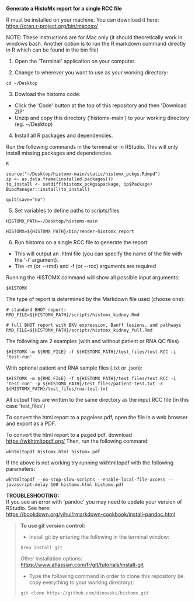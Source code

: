 **Generate a HistoMx report for a single RCC file**

R must be installed on your machine. You can download it here:  
https://cran.r-project.org/bin/macosx/

NOTE: These instructions are for Mac only (it should theoretically work in windows bash. Another option is to run the R markdown command directly in R which can be found in the bin file) 

1. Open the 'Terminal' application on your computer.

2. Change to wherever you want to use as your working directory:
```
cd ~/Desktop
```

3. Dowload the histomx code:  
* Click the 'Code' button at the top of this repository and then 'Download ZIP'
* Unzip and copy this directory ('histomx-main') to your working directory (eg. ~/Desktop)

4. Install all R packages and dependencies.  

Run the following commands in the terminal or in RStudio. This will only install missing packages and dependencies.  

```
R

source("~/Desktop/histomx-main/static/histomx_pckgs.Rdmpd")
ip <- as.data.frame(installed.packages())
to_install <- setdiff(histomx_pckgs$package, ip$Package)
BiocManager::install(to_install) 

quit(save="no")
```

5. Set variables to define paths to scripts/files
```
HISTOMX_PATH=~/Desktop/histomx-main  

HISTOMX=${HISTOMX_PATH}/bin/render-histomx_report  
```

6. Run histomx on a single RCC file to generate the report
* This will output an .html file (you can specify the name of the file with the '-i' argument).
* The -m (or --rmd) and -f (or --rcc) arguments are required

Running the HISTOMX command will show all possible input arguments:
```
$HISTOMX
```

The type of report is determined by the Markdown file used (choose one):
```
# standard BHOT report:
RMD_FILE=${HISTOMX_PATH}/scripts/histomx_kidney.Rmd

# full BHOT report with BKV expression, Banff lesions, and pathways
RMD_FILE=${HISTOMX_PATH}/scripts/histomx_kidney_full.Rmd
```

The following are 2 examples (with and without patient or RNA QC files)
```
$HISTOMX -m ${RMD_FILE} -f ${HISTOMX_PATH}/test_files/test.RCC -i 'test-run'
```
With optional patient and RNA sample files (.txt or .json):
```
$HISTOMX -m ${RMD_FILE} -f ${HISTOMX_PATH}/test_files/test.RCC -i 'test-run' -p ${HISTOMX_PATH}/test_files/patient-test.txt -r ${HISTOMX_PATH}/test_files/rna-test.txt
```
All output files are written to the same directory as the input RCC file (in this case 'test_files')

To convert the html report to a pageless pdf, open the file in a web browser and export as a PDF.
 
To convert the html report to a paged pdf, download https://wkhtmltopdf.org/
Then, run the following command:
```
wkhtmltopdf histomx.html histomx.pdf
 ```
If the above is not working try running wkhtmltopdf with the following parameters:
```
wkhtmltopdf --no-stop-slow-scripts --enable-local-file-access --javascript-delay 100 histomx.html histomx.pdf
```

**TROUBLESHOOTING:**  
If you see an error with 'pandoc' you may need to update your version of RStudio. See here:  
https://bookdown.org/yihui/rmarkdown-cookbook/install-pandoc.html

> **To use git version control:**
> * Install git by entering the following in the terminal window:
> ```
> brew install git
> ```
> Other installation options: https://www.atlassian.com/fr/git/tutorials/install-git
>
> * Type the following command in order to clone this repository (ie. copy everything to your working directory):
> ```
> git clone https://github.com/dinovski/histomx.git
> ```

